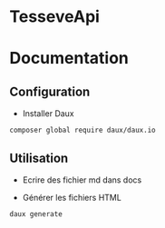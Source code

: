 # TesseveApi

# Documentation

## Configuration

- Installer Daux

`composer global require daux/daux.io`

## Utilisation

- Ecrire des fichier md dans docs

- Générer les fichiers HTML

`daux generate `
